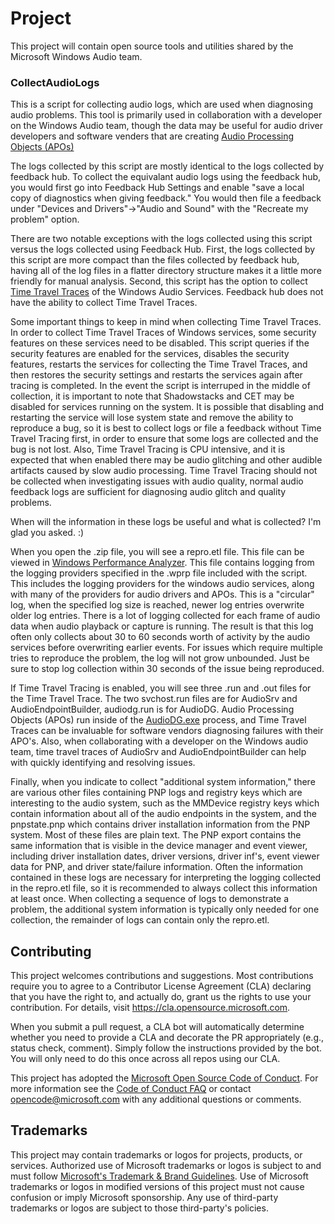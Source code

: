 # Project

This project will contain open source tools and utilities shared by the Microsoft Windows Audio team.

### CollectAudioLogs

This is a script for collecting audio logs, which are used when diagnosing audio problems. This tool is primarily used in collaboration with a developer on the Windows Audio team, though the data may be useful for audio driver developers and software venders that are creating [Audio Processing Objects (APOs)](https://learn.microsoft.com/en-us/windows-hardware/drivers/audio/audio-processing-object-architecture)

The logs collected by this script are mostly identical to the logs collected by feedback hub. To collect the equivalant audio logs using the feedback hub, you would first go into Feedback Hub Settings and enable "save a local copy of diagnostics when giving feedback." You would then file a feedback under "Devices and Drivers"->"Audio and Sound" with the "Recreate my problem" option.

There are two notable exceptions with the logs collected using this script versus the logs collected using Feedback Hub. First, the logs collected by this script are more compact than the files collected by feedback hub, having all of the log files in a flatter directory structure makes it a little more friendly for manual analysis. Second, this script has the option to collect [Time Travel Traces](https://learn.microsoft.com/en-us/windows-hardware/drivers/debugger/time-travel-debugging-overview) of the Windows Audio Services. Feedback hub does not have the ability to collect Time Travel Traces.

Some important things to keep in mind when collecting Time Travel Traces. In order to collect Time Travel Traces of Windows services, some security features on these services need to be disabled. This script queries if the security features are enabled for the services, disables the security features, restarts the services for collecting the Time Travel Traces, and then restores the security settings and restarts the services again after tracing is completed. In the event the script is interruped in the middle of collection, it is important to note that Shadowstacks and CET may be disabled for services running on the system. It is possible that disabling and restarting the service will lose system state and remove the ability to reproduce a bug, so it is best to collect logs or file a feedback without Time Travel Tracing first, in order to ensure that some logs are collected and the bug is not lost. Also, Time Travel Tracing is CPU intensive, and it is expected that when enabled there may be audio glitching and other audible artifacts caused by slow audio processing. Time Travel Tracing should not be collected when investigating issues with audio quality, normal audio feedback logs are sufficient for diagnosing audio glitch and quality problems.

When will the information in these logs be useful and what is collected? I'm glad you asked. :)

When you open the .zip file, you will see a repro.etl file. This file can be viewed in [Windows Performance Analyzer](https://learn.microsoft.com/en-us/windows-hardware/test/wpt/getting-started--windows-performance-analyzer--wpa-). This file contains logging from the logging providers specified in the .wprp file included with the script. This includes the logging providers for the windows audio services, along with many of the providers for audio drivers and APOs. This is a "circular" log, when the specified log size is reached, newer log entries overwrite older log entries. There is a lot of logging collected for each frame of audio data when audio playback or capture is running. The result is that this log often only collects about 30 to 60 seconds worth of activity by the audio services before overwriting earlier events. For issues which require multiple tries to reproduce the problem, the log will not grow unbounded. Just be sure to stop log collection within 30 seconds of the issue being reproduced. 

If Time Travel Tracing is enabled, you will see three .run and .out files for the Time Travel Trace. The two svchost.run files are for AudioSrv and AudioEndpointBuilder, audiodg.run is for AudioDG. Audio Processing Objects (APOs) run inside of the [AudioDG.exe](https://learn.microsoft.com/en-us/windows-hardware/drivers/audio/windows-audio-architecture) process, and Time Travel Traces can be invaluable for software vendors diagnosing failures with their APO's. Also, when collaborating with a developer on the Windows audio team, time travel traces of AudioSrv and AudioEndpointBuilder can help with quickly identifying and resolving issues.

Finally, when you indicate to collect "additional system information," there are various other files containing PNP logs and registry keys which are interesting to the audio system, such as the MMDevice registry keys which contain information about all of the audio endpoints in the system, and the pnpstate.pnp which contains driver installation information from the PNP system. Most of these files are plain text. The PNP export contains the same information that is visible in the device manager and event viewer, including driver installation dates, driver versions, driver inf's, event viewer data for PNP, and driver state/failure information. Often the information contained in these logs are necessary for interpreting the logging collected in the repro.etl file, so it is recommended to always collect this information at least once. When collecting a sequence of logs to demonstrate a problem, the additional system information is typically only needed for one collection, the remainder of logs can contain only the repro.etl.


## Contributing

This project welcomes contributions and suggestions.  Most contributions require you to agree to a
Contributor License Agreement (CLA) declaring that you have the right to, and actually do, grant us
the rights to use your contribution. For details, visit https://cla.opensource.microsoft.com.

When you submit a pull request, a CLA bot will automatically determine whether you need to provide
a CLA and decorate the PR appropriately (e.g., status check, comment). Simply follow the instructions
provided by the bot. You will only need to do this once across all repos using our CLA.

This project has adopted the [Microsoft Open Source Code of Conduct](https://opensource.microsoft.com/codeofconduct/).
For more information see the [Code of Conduct FAQ](https://opensource.microsoft.com/codeofconduct/faq/) or
contact [opencode@microsoft.com](mailto:opencode@microsoft.com) with any additional questions or comments.

## Trademarks

This project may contain trademarks or logos for projects, products, or services. Authorized use of Microsoft 
trademarks or logos is subject to and must follow 
[Microsoft's Trademark & Brand Guidelines](https://www.microsoft.com/en-us/legal/intellectualproperty/trademarks/usage/general).
Use of Microsoft trademarks or logos in modified versions of this project must not cause confusion or imply Microsoft sponsorship.
Any use of third-party trademarks or logos are subject to those third-party's policies.
